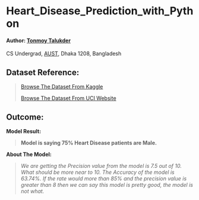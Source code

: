 # Heart_Disease_Prediction_with_Python 

#### Author: <a href="https://tonmoy-talukder.netlify.app/">Tonmoy Talukder</a>
CS Undergrad, <a href="https://www.aust.edu/"> AUST</a>, Dhaka 1208, Bangladesh

## Dataset Reference: 
> <a href="https://www.kaggle.com/ronitf/heart-disease-uci">Browse The Dataset From Kaggle</a> 
> 
> <a href="https://archive.ics.uci.edu/ml/datasets/heart+disease">Browse The Dataset From UCI Website</a>


## Outcome:
**Model Result:**
> **Model is saying 75% Heart Disease patients are Male.**

**About The Model:**
> *We are getting the Precision value from the model is 7.5 out of 10. What should be more near to 10. The Accuracy of the model is 63.74%. If the rate would more than 85% and the precision value is greater than 8 then we can say this model is pretty good, the model is not what.* 
